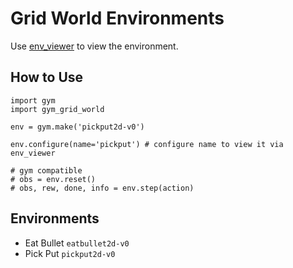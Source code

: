 Grid World Environments
===

Use [env_viewer][env_viewer] to view the environment.

## How to Use

```
import gym
import gym_grid_world

env = gym.make('pickput2d-v0')

env.configure(name='pickput') # configure name to view it via env_viewer

# gym compatible
# obs = env.reset()
# obs, rew, done, info = env.step(action)
```

## Environments

- Eat Bullet `eatbullet2d-v0`
- Pick Put `pickput2d-v0`

[env_viewer]: https://github.com/leomao/env_viewer
